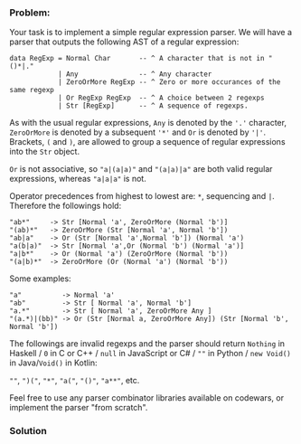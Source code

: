 ### Problem:
<p>Your task is to implement a simple regular expression parser. We will have a parser that outputs the following AST of a regular expression:</p>
<pre><code class="language-haskell"><span class="hljs-class"><span class="hljs-keyword">data</span> <span class="hljs-type">RegExp</span> = <span class="hljs-type">Normal</span> <span class="hljs-type">Char</span>       <span class="hljs-comment">-- ^ A character that is not in &quot;()*|.&quot;</span></span>
            | <span class="hljs-type">Any</span>               <span class="hljs-comment">-- ^ Any character</span>
            | <span class="hljs-type">ZeroOrMore</span> <span class="hljs-type">RegExp</span> <span class="hljs-comment">-- ^ Zero or more occurances of the same regexp</span>
            | <span class="hljs-type">Or</span> <span class="hljs-type">RegExp</span> <span class="hljs-type">RegExp</span>  <span class="hljs-comment">-- ^ A choice between 2 regexps</span>
            | <span class="hljs-type">Str</span> [<span class="hljs-type">RegExp</span>]      <span class="hljs-comment">-- ^ A sequence of regexps.</span></code></pre>
<pre style="display: none;"><code class="language-c"><span class="hljs-function">RegExp* <span class="hljs-title">normal</span> <span class="hljs-params">(<span class="hljs-keyword">char</span>)</span></span>;                    <span class="hljs-comment">// ^ A character that is not in &quot;()*|.&quot;</span>
<span class="hljs-function">RegExp* <span class="hljs-title">any</span> <span class="hljs-params">()</span></span>;                           <span class="hljs-comment">// ^ Any character</span>
<span class="hljs-function">RegExp* <span class="hljs-title">zeroOrMore</span> <span class="hljs-params">(RegExp *starred)</span></span>;     <span class="hljs-comment">// ^ Zero or more occurances of the same regexp</span>
<span class="hljs-function">RegExp* <span class="hljs-title">or</span> <span class="hljs-params">(RegExp* left, RegExp* right)</span></span>; <span class="hljs-comment">// ^ A choice between 2 regexps</span>
<span class="hljs-function">RegExp* <span class="hljs-title">str</span> <span class="hljs-params">(RegExp *first)</span></span>;              <span class="hljs-comment">// ^ A sequence of regexps, first element</span>
<span class="hljs-function">RegExp* <span class="hljs-title">add</span> <span class="hljs-params">(RegExp *str, RegExp* next)</span></span>;  <span class="hljs-comment">// ^ A sequence of regexps, additional element</span></code></pre>
<pre style="display: none;"><code class="language-csharp">Reg.<span class="hljs-function">Exp <span class="hljs-title">normal</span> (<span class="hljs-params"><span class="hljs-keyword">char</span></span>)</span>;                    <span class="hljs-comment">// ^ A character that is not in &quot;()*|.&quot;</span>
Reg.<span class="hljs-function">Exp <span class="hljs-title">any</span> (<span class="hljs-params"></span>)</span>;                           <span class="hljs-comment">// ^ Any character</span>
Reg.<span class="hljs-function">Exp <span class="hljs-title">zeroOrMore</span> (<span class="hljs-params">Reg.Exp starred</span>)</span>;     <span class="hljs-comment">// ^ Zero or more occurances of the same regexp</span>
Reg.<span class="hljs-function">Exp <span class="hljs-title">or</span> (<span class="hljs-params">Reg.Exp left, Reg.Exp right</span>)</span>; <span class="hljs-comment">// ^ A choice between 2 regexps</span>
Reg.<span class="hljs-function">Exp <span class="hljs-title">str</span> (<span class="hljs-params">Reg.Exp first</span>)</span>;              <span class="hljs-comment">// ^ A sequence of regexps, first element</span>
Reg.<span class="hljs-function">Exp <span class="hljs-title">add</span> (<span class="hljs-params">Reg.Exp str, Reg.Exp next</span>)</span>;  <span class="hljs-comment">// ^ A sequence of regexps, additional element</span></code></pre>
<pre style="display: none;"><code class="language-cpp"><span class="hljs-function">RegExp* <span class="hljs-title">normal</span> <span class="hljs-params">(<span class="hljs-keyword">char</span>)</span></span>;                     <span class="hljs-comment">// ^ A character that is not in &quot;()*|.&quot;</span>
<span class="hljs-function">RegExp* <span class="hljs-title">any</span> <span class="hljs-params">()</span></span>;                            <span class="hljs-comment">// ^ Any character</span>
<span class="hljs-function">RegExp* <span class="hljs-title">zeroOrMore</span> <span class="hljs-params">(RegExp *starred)</span></span>;      <span class="hljs-comment">// ^ Zero or more occurances of the same regexp</span>
<span class="hljs-function">RegExp* <span class="hljs-title">orr</span> <span class="hljs-params">(RegExp* left, RegExp* right)</span></span>; <span class="hljs-comment">// ^ A choice between 2 regexps</span>
<span class="hljs-function">RegExp* <span class="hljs-title">str</span> <span class="hljs-params">(RegExp *first)</span></span>;               <span class="hljs-comment">// ^ A sequence of regexps, first element</span>
<span class="hljs-function">RegExp* <span class="hljs-title">add</span> <span class="hljs-params">(RegExp *str, RegExp* next)</span></span>;   <span class="hljs-comment">// ^ A sequence of regexps, additional element</span></code></pre>
<pre style="display: none;"><code class="language-python">Normal (c)           <span class="hljs-comment"># ^ A character (string) that is not in &quot;()*|.&quot;</span>
Any ()               <span class="hljs-comment"># ^ Any character</span>
ZeroOrMore (regexp)  <span class="hljs-comment"># ^ Zero or more occurances of the same regexp</span>
Or (regexp, regexp)  <span class="hljs-comment"># ^ A choice between 2 regexps</span>
Str ([regexps])      <span class="hljs-comment"># ^ A sequence of regexps.</span></code></pre>
<pre style="display: none;"><code class="language-java"><span class="hljs-keyword">new</span> Void()                            <span class="hljs-comment">// An empty RegExp object, used only</span>
                                      <span class="hljs-comment">// as default output for wrong inputs.</span>
<span class="hljs-keyword">new</span> Normal(<span class="hljs-keyword">char</span> c)                    <span class="hljs-comment">// A character (string) that is not in &quot;()*|.&quot;</span>
<span class="hljs-keyword">new</span> Any()                             <span class="hljs-comment">// Any character</span>
<span class="hljs-keyword">new</span> ZeroOrMore(RegExp regexp)         <span class="hljs-comment">// Zero or more occurances of the same regexp</span>
<span class="hljs-keyword">new</span> Or(RegExp r1, RegExp r2)          <span class="hljs-comment">// A choice between 2 regexps</span>
<span class="hljs-keyword">new</span> Str(List&lt;RegExp&gt; lstRegexps])     <span class="hljs-comment">// A sequence of regexps.</span>

<span class="hljs-comment">// All these objects implement the toString(), hashCode() and equals() methods and extend the RegExp abstract class.</span>
In addition, <span class="hljs-function">you can use the <span class="hljs-title">getType</span><span class="hljs-params">()</span> method to obtain a string representing the structure of the object and its <span class="hljs-title">children</span> <span class="hljs-params">(using Str, Or, Normal, ... dnominations)</span>.</span></code></pre>
<pre style="display: none;"><code class="language-javascript"><span class="hljs-keyword">new</span> Normal(c)          <span class="hljs-comment">// A character that is not in &quot;()*|.&quot;</span>
<span class="hljs-keyword">new</span> Any()              <span class="hljs-comment">// Any character</span>
<span class="hljs-keyword">new</span> ZeroOrMore(regexp) <span class="hljs-comment">// Zero or more occurances of the same regexp</span>
<span class="hljs-keyword">new</span> Or(regexp,regexp)  <span class="hljs-comment">// A choice between 2 regexps</span>
<span class="hljs-keyword">new</span> Str([regexp])      <span class="hljs-comment">// A sequence of regexps</span></code></pre>
<p>As with the usual regular expressions, <code>Any</code> is denoted by the <code>&apos;.&apos;</code> character, <code>ZeroOrMore</code> is denoted by a subsequent <code>&apos;*&apos;</code> and <code>Or</code> is denoted by <code>&apos;|&apos;</code>. Brackets, <code>(</code> and <code>)</code>, are allowed to group a sequence of regular expressions into the <code>Str</code> object.</p>
<p><code>Or</code> is not associative, so <code>&quot;a|(a|a)&quot;</code> and <code>&quot;(a|a)|a&quot;</code> are both valid regular expressions, whereas <code>&quot;a|a|a&quot;</code> is not.</p>
<p>Operator precedences from highest to lowest are: <code>*</code>, sequencing and <code>|</code>. Therefore the followings hold:</p>
<pre><code class="language-haskell"><span class="hljs-string">&quot;ab*&quot;</span>     -&gt; <span class="hljs-type">Str</span> [<span class="hljs-type">Normal</span> &apos;a&apos;, <span class="hljs-type">ZeroOrMore</span> (<span class="hljs-type">Normal</span> &apos;b&apos;)]
<span class="hljs-string">&quot;(ab)*&quot;</span>   -&gt; <span class="hljs-type">ZeroOrMore</span> (<span class="hljs-type">Str</span> [<span class="hljs-type">Normal</span> &apos;a&apos;, <span class="hljs-type">Normal</span> &apos;b&apos;])
<span class="hljs-string">&quot;ab|a&quot;</span>    -&gt; <span class="hljs-type">Or</span> (<span class="hljs-type">Str</span> [<span class="hljs-type">Normal</span> &apos;a&apos;,<span class="hljs-type">Normal</span> &apos;b&apos;]) (<span class="hljs-type">Normal</span> &apos;a&apos;)
<span class="hljs-string">&quot;a(b|a)&quot;</span>  -&gt; <span class="hljs-type">Str</span> [<span class="hljs-type">Normal</span> &apos;a&apos;,<span class="hljs-type">Or</span> (<span class="hljs-type">Normal</span> &apos;b&apos;) (<span class="hljs-type">Normal</span> &apos;a&apos;)]
<span class="hljs-string">&quot;a|b*&quot;</span>    -&gt; <span class="hljs-type">Or</span> (<span class="hljs-type">Normal</span> &apos;a&apos;) (<span class="hljs-type">ZeroOrMore</span> (<span class="hljs-type">Normal</span> &apos;b&apos;))
<span class="hljs-string">&quot;(a|b)*&quot;</span>  -&gt; <span class="hljs-type">ZeroOrMore</span> (<span class="hljs-type">Or</span> (<span class="hljs-type">Normal</span> &apos;a&apos;) (<span class="hljs-type">Normal</span> &apos;b&apos;))</code></pre>
<pre style="display: none;"><code class="language-c"><span class="hljs-string">&quot;ab*&quot;</span>     -&gt; add (str (normal (<span class="hljs-string">&apos;a&apos;</span>)), zeroOrMore (normal (<span class="hljs-string">&apos;b&apos;</span>)))
<span class="hljs-string">&quot;(ab)*&quot;</span>   -&gt; zeroOrMore (add (str (normal (<span class="hljs-string">&apos;a&apos;</span>)), normal (<span class="hljs-string">&apos;b&apos;</span>)))
<span class="hljs-string">&quot;ab|a&quot;</span>    -&gt; <span class="hljs-keyword">or</span> (add (str (normal (<span class="hljs-string">&apos;a&apos;</span>)), normal (<span class="hljs-string">&apos;b&apos;</span>)), normal (<span class="hljs-string">&apos;a&apos;</span>))
<span class="hljs-string">&quot;a(b|a)&quot;</span>  -&gt; add (str (normal (<span class="hljs-string">&apos;a&apos;</span>)), <span class="hljs-keyword">or</span> (normal (<span class="hljs-string">&apos;b&apos;</span>), normal (<span class="hljs-string">&apos;a&apos;</span>)))
<span class="hljs-string">&quot;a|b*&quot;</span>    -&gt; <span class="hljs-keyword">or</span> (normal (<span class="hljs-string">&apos;a&apos;</span>), zeroOrMore (normal (<span class="hljs-string">&apos;b&apos;</span>)))
<span class="hljs-string">&quot;(a|b)*&quot;</span>  -&gt; zeroOrMore (<span class="hljs-keyword">or</span> (normal (<span class="hljs-string">&apos;a&apos;</span>), normal (<span class="hljs-string">&apos;b&apos;</span>)))</code></pre>
<pre style="display: none;"><code class="language-csharp"><span class="hljs-string">&quot;ab*&quot;</span>     -&gt; Reg.<span class="hljs-keyword">add</span> (Reg.str (Reg.normal (<span class="hljs-string">&apos;a&apos;</span>)), Reg.zeroOrMore (Reg.normal (<span class="hljs-string">&apos;b&apos;</span>)))
<span class="hljs-string">&quot;(ab)*&quot;</span>   -&gt; Reg.zeroOrMore (Reg.<span class="hljs-keyword">add</span> (str (Reg.normal (<span class="hljs-string">&apos;a&apos;</span>)), Reg.normal (<span class="hljs-string">&apos;b&apos;</span>)))
<span class="hljs-string">&quot;ab|a&quot;</span>    -&gt; Reg.or (Reg.<span class="hljs-keyword">add</span> (Reg.str (Reg.normal (<span class="hljs-string">&apos;a&apos;</span>)), Reg.normal (<span class="hljs-string">&apos;b&apos;</span>)), Reg.normal (<span class="hljs-string">&apos;a&apos;</span>))
<span class="hljs-string">&quot;a(b|a)&quot;</span>  -&gt; Reg.<span class="hljs-keyword">add</span> (Reg.str (Reg.normal (<span class="hljs-string">&apos;a&apos;</span>)), Reg.or (Reg.normal (<span class="hljs-string">&apos;b&apos;</span>), Reg.normal (<span class="hljs-string">&apos;a&apos;</span>)))
<span class="hljs-string">&quot;a|b*&quot;</span>    -&gt; Reg.or (Reg.normal (<span class="hljs-string">&apos;a&apos;</span>), Reg.zeroOrMore (Reg.normal (<span class="hljs-string">&apos;b&apos;</span>)))
<span class="hljs-string">&quot;(a|b)*&quot;</span>  -&gt; Reg.zeroOrMore (Reg.or (Reg.normal (<span class="hljs-string">&apos;a&apos;</span>), Reg.normal (<span class="hljs-string">&apos;b&apos;</span>)))</code></pre>
<pre style="display: none;"><code class="language-cpp"><span class="hljs-string">&quot;ab*&quot;</span>     -&gt; add (str (normal (<span class="hljs-string">&apos;a&apos;</span>)), zeroOrMore (normal (<span class="hljs-string">&apos;b&apos;</span>)))
<span class="hljs-string">&quot;(ab)*&quot;</span>   -&gt; zeroOrMore (add (str (normal (<span class="hljs-string">&apos;a&apos;</span>)), normal (<span class="hljs-string">&apos;b&apos;</span>)))
<span class="hljs-string">&quot;ab|a&quot;</span>    -&gt; orr (add (str (normal (<span class="hljs-string">&apos;a&apos;</span>)), normal (<span class="hljs-string">&apos;b&apos;</span>)), normal (<span class="hljs-string">&apos;a&apos;</span>))
<span class="hljs-string">&quot;a(b|a)&quot;</span>  -&gt; add (str (normal (<span class="hljs-string">&apos;a&apos;</span>)), orr (normal (<span class="hljs-string">&apos;b&apos;</span>), normal (<span class="hljs-string">&apos;a&apos;</span>)))
<span class="hljs-string">&quot;a|b*&quot;</span>    -&gt; orr (normal (<span class="hljs-string">&apos;a&apos;</span>), zeroOrMore (normal (<span class="hljs-string">&apos;b&apos;</span>)))
<span class="hljs-string">&quot;(a|b)*&quot;</span>  -&gt; zeroOrMore (orr (normal (<span class="hljs-string">&apos;a&apos;</span>), normal (<span class="hljs-string">&apos;b&apos;</span>)))</code></pre>
<pre style="display: none;"><code class="language-python">&quot;ab*&quot;     -&gt; Str ([Normal (&apos;a&apos;), ZeroOrMore (Normal (&apos;b&apos;))])
&quot;(ab)*&quot;   -&gt; ZeroOrMore (Str ([Normal (&apos;a&apos;), Normal (&apos;b&apos;)]))
&quot;ab|a&quot;    -&gt; Or (Str ([Normal (&apos;a&apos;), Normal (&apos;b&apos;)]), Normal (&apos;a&apos;))
&quot;a(b|a)&quot;  -&gt; Str ([Normal (&apos;a&apos;), Or (Normal (&apos;b&apos;), Normal (&apos;a&apos;))])
&quot;a|b*&quot;    -&gt; Or (Normal (&apos;a&apos;), ZeroOrMore (Normal (&apos;b&apos;)))
&quot;(a|b)*&quot;  -&gt; ZeroOrMore (Or (Normal (&apos;a&apos;), Normal (&apos;b&apos;)))</code></pre>
<pre style="display: none;"><code class="language-java"><span class="hljs-string">&quot;ab*&quot;</span>     -&gt; <span class="hljs-keyword">new</span> Str ([<span class="hljs-keyword">new</span> Normal (<span class="hljs-string">&apos;a&apos;</span>), <span class="hljs-keyword">new</span> ZeroOrMore (<span class="hljs-keyword">new</span> Normal (<span class="hljs-string">&apos;b&apos;</span>))])
<span class="hljs-string">&quot;(ab)*&quot;</span>   -&gt; <span class="hljs-keyword">new</span> ZeroOrMore (<span class="hljs-keyword">new</span> Str ([<span class="hljs-keyword">new</span> Normal (<span class="hljs-string">&apos;a&apos;</span>), <span class="hljs-keyword">new</span> Normal (<span class="hljs-string">&apos;b&apos;</span>)]))
<span class="hljs-string">&quot;ab|a&quot;</span>    -&gt; <span class="hljs-keyword">new</span> Or (<span class="hljs-keyword">new</span> Str ([<span class="hljs-keyword">new</span> Normal (<span class="hljs-string">&apos;a&apos;</span>), <span class="hljs-keyword">new</span> Normal (<span class="hljs-string">&apos;b&apos;</span>)]), <span class="hljs-keyword">new</span> Normal (<span class="hljs-string">&apos;a&apos;</span>))
<span class="hljs-string">&quot;a(b|a)&quot;</span>  -&gt; <span class="hljs-keyword">new</span> Str ([<span class="hljs-keyword">new</span> Normal (<span class="hljs-string">&apos;a&apos;</span>), <span class="hljs-keyword">new</span> Or (<span class="hljs-keyword">new</span> Normal (<span class="hljs-string">&apos;b&apos;</span>), <span class="hljs-keyword">new</span> Normal (<span class="hljs-string">&apos;a&apos;</span>))])
<span class="hljs-string">&quot;a|b*&quot;</span>    -&gt; <span class="hljs-keyword">new</span> Or (<span class="hljs-keyword">new</span> Normal (<span class="hljs-string">&apos;a&apos;</span>), <span class="hljs-keyword">new</span> ZeroOrMore (<span class="hljs-keyword">new</span> Normal (<span class="hljs-string">&apos;b&apos;</span>)))
<span class="hljs-string">&quot;(a|b)*&quot;</span>  -&gt; <span class="hljs-keyword">new</span> ZeroOrMore (<span class="hljs-keyword">new</span> Or (<span class="hljs-keyword">new</span> Normal (<span class="hljs-string">&apos;a&apos;</span>), <span class="hljs-keyword">new</span> Normal (<span class="hljs-string">&apos;b&apos;</span>)))</code></pre>
<pre style="display: none;"><code class="language-kotlin"><span class="hljs-string">&quot;ab*&quot;</span>     -&gt; Str ([Normal (<span class="hljs-string">&apos;a&apos;</span>), ZeroOrMore (Normal (<span class="hljs-string">&apos;b&apos;</span>))])
<span class="hljs-string">&quot;(ab)*&quot;</span>   -&gt; ZeroOrMore (Str ([Normal (<span class="hljs-string">&apos;a&apos;</span>), Normal (<span class="hljs-string">&apos;b&apos;</span>)]))
<span class="hljs-string">&quot;ab|a&quot;</span>    -&gt; Or (Str ([Normal (<span class="hljs-string">&apos;a&apos;</span>), Normal (<span class="hljs-string">&apos;b&apos;</span>)]), Normal (<span class="hljs-string">&apos;a&apos;</span>))
<span class="hljs-string">&quot;a(b|a)&quot;</span>  -&gt; Str ([Normal (<span class="hljs-string">&apos;a&apos;</span>), Or (Normal (<span class="hljs-string">&apos;b&apos;</span>), Normal (<span class="hljs-string">&apos;a&apos;</span>))])
<span class="hljs-string">&quot;a|b*&quot;</span>    -&gt; Or (Normal (<span class="hljs-string">&apos;a&apos;</span>), ZeroOrMore (Normal (<span class="hljs-string">&apos;b&apos;</span>)))
<span class="hljs-string">&quot;(a|b)*&quot;</span>  -&gt; ZeroOrMore (Or (Normal (<span class="hljs-string">&apos;a&apos;</span>), Normal (<span class="hljs-string">&apos;b&apos;</span>)))</code></pre>
<pre style="display: none;"><code class="language-javascript"><span class="hljs-string">&quot;ab*&quot;</span>     -&gt; <span class="hljs-keyword">new</span> Str([ <span class="hljs-keyword">new</span> Normal(<span class="hljs-string">&apos;a&apos;</span>), <span class="hljs-keyword">new</span> ZeroOrMore(<span class="hljs-keyword">new</span> Normal (<span class="hljs-string">&apos;b&apos;</span>)) ])
<span class="hljs-string">&quot;(ab)*&quot;</span>   -&gt; <span class="hljs-keyword">new</span> ZeroOrMore(<span class="hljs-keyword">new</span> Str([ <span class="hljs-keyword">new</span> Normal(<span class="hljs-string">&apos;a&apos;</span>), <span class="hljs-keyword">new</span> Normal(<span class="hljs-string">&apos;b&apos;</span>) ]))
<span class="hljs-string">&quot;ab|a&quot;</span>    -&gt; <span class="hljs-keyword">new</span> Or( <span class="hljs-keyword">new</span> Str([ <span class="hljs-keyword">new</span> Normal(<span class="hljs-string">&apos;a&apos;</span>), <span class="hljs-keyword">new</span> Normal(<span class="hljs-string">&apos;b&apos;</span>) ]), <span class="hljs-keyword">new</span> Normal (<span class="hljs-string">&apos;a&apos;</span>) )
<span class="hljs-string">&quot;a(b|a)&quot;</span>  -&gt; <span class="hljs-keyword">new</span> Str([ <span class="hljs-keyword">new</span> Normal(<span class="hljs-string">&apos;a&apos;</span>), <span class="hljs-keyword">new</span> Or( <span class="hljs-keyword">new</span> Normal(<span class="hljs-string">&apos;b&apos;</span>), <span class="hljs-keyword">new</span> Normal(<span class="hljs-string">&apos;a&apos;</span>) ) ])
<span class="hljs-string">&quot;a|b*&quot;</span>    -&gt; <span class="hljs-keyword">new</span> Or( <span class="hljs-keyword">new</span> Normal(<span class="hljs-string">&apos;a&apos;</span>), <span class="hljs-keyword">new</span> ZeroOrMore(<span class="hljs-keyword">new</span> Normal(<span class="hljs-string">&apos;b&apos;</span>)) )
<span class="hljs-string">&quot;(a|b)*&quot;</span>  -&gt; <span class="hljs-keyword">new</span> ZeroOrMore(<span class="hljs-keyword">new</span> Or( <span class="hljs-keyword">new</span> Normal(<span class="hljs-string">&apos;a&apos;</span>), <span class="hljs-keyword">new</span> Normal(<span class="hljs-string">&apos;b&apos;</span>) ))</code></pre>
<p>Some examples:</p>
<pre><code class="language-haskell"><span class="hljs-string">&quot;a&quot;</span>          -&gt; <span class="hljs-type">Normal</span> &apos;a&apos;
<span class="hljs-string">&quot;ab&quot;</span>         -&gt; <span class="hljs-type">Str</span> [ <span class="hljs-type">Normal</span> &apos;a&apos;, <span class="hljs-type">Normal</span> &apos;b&apos;]
<span class="hljs-string">&quot;a.*&quot;</span>        -&gt; <span class="hljs-type">Str</span> [ <span class="hljs-type">Normal</span> &apos;a&apos;, <span class="hljs-type">ZeroOrMore</span> <span class="hljs-type">Any</span> ]
<span class="hljs-string">&quot;(a.*)|(bb)&quot;</span> -&gt; <span class="hljs-type">Or</span> (<span class="hljs-type">Str</span> [<span class="hljs-type">Normal</span> a, <span class="hljs-type">ZeroOrMore</span> <span class="hljs-type">Any</span>]) (<span class="hljs-type">Str</span> [<span class="hljs-type">Normal</span> &apos;b&apos;, <span class="hljs-type">Normal</span> &apos;b&apos;])</code></pre>
<pre style="display: none;"><code class="language-c"><span class="hljs-string">&quot;a&quot;</span>          -&gt; normal (<span class="hljs-string">&apos;a&apos;</span>)
<span class="hljs-string">&quot;ab&quot;</span>         -&gt; add (str (normal (<span class="hljs-string">&apos;a&apos;</span>)), normal (<span class="hljs-string">&apos;b&apos;</span>))
<span class="hljs-string">&quot;a.*&quot;</span>        -&gt; add (str (normal (<span class="hljs-string">&apos;a&apos;</span>)), zeroOrMore (any ()))
<span class="hljs-string">&quot;(a.*)|(bb)&quot;</span> -&gt; <span class="hljs-keyword">or</span> (add (str (normal (<span class="hljs-string">&apos;a&apos;</span>)), zeroOrMore (any ())), add (str (normal (<span class="hljs-string">&apos;b&apos;</span>)), normal (b)))</code></pre>
<pre style="display: none;"><code class="language-csharp"><span class="hljs-string">&quot;a&quot;</span>          -&gt; Reg.normal (<span class="hljs-string">&apos;a&apos;</span>)
<span class="hljs-string">&quot;ab&quot;</span>         -&gt; Reg.<span class="hljs-keyword">add</span> (Reg.str (Reg.normal (<span class="hljs-string">&apos;a&apos;</span>)), Reg.normal (<span class="hljs-string">&apos;b&apos;</span>))
<span class="hljs-string">&quot;a.*&quot;</span>        -&gt; Reg.<span class="hljs-keyword">add</span> (Reg.str (Reg.normal (<span class="hljs-string">&apos;a&apos;</span>)), Reg.zeroOrMore (Reg.any ()))
<span class="hljs-string">&quot;(a.*)|(bb)&quot;</span> -&gt; Reg.or (Reg.<span class="hljs-keyword">add</span> (Reg.str (Reg.normal (<span class="hljs-string">&apos;a&apos;</span>)), Reg.zeroOrMore (Reg.any ())), Reg.<span class="hljs-keyword">add</span> (Reg.str (Reg.normal (<span class="hljs-string">&apos;b&apos;</span>)), Reg.normal (b)))</code></pre>
<pre style="display: none;"><code class="language-cpp"><span class="hljs-string">&quot;a&quot;</span>          -&gt; normal (<span class="hljs-string">&apos;a&apos;</span>)
<span class="hljs-string">&quot;ab&quot;</span>         -&gt; add (str (normal (<span class="hljs-string">&apos;a&apos;</span>)), normal (<span class="hljs-string">&apos;b&apos;</span>))
<span class="hljs-string">&quot;a.*&quot;</span>        -&gt; add (str (normal (<span class="hljs-string">&apos;a&apos;</span>)), zeroOrMore (any ()))
<span class="hljs-string">&quot;(a.*)|(bb)&quot;</span> -&gt; orr (add (str (normal (<span class="hljs-string">&apos;a&apos;</span>)), zeroOrMore (any ())), add (str (normal (<span class="hljs-string">&apos;b&apos;</span>)), normal (b)))</code></pre>
<pre style="display: none;"><code class="language-python">&quot;a&quot;          -&gt; Normal (&apos;a&apos;)
&quot;ab&quot;         -&gt; Str ([ Normal (&apos;a&apos;), Normal (&apos;b&apos;)])
&quot;a.*&quot;        -&gt; Str ([ Normal (&apos;a&apos;), ZeroOrMore (Any ()) ])
&quot;(a.*)|(bb)&quot; -&gt; Or (Str ([Normal (&apos;a&apos;), ZeroOrMore (Any ())]), Str ([Normal (&apos;b&apos;), Normal (&apos;b&apos;)]))</code></pre>
<pre style="display: none;"><code class="language-java"><span class="hljs-string">&quot;a&quot;</span>          -&gt; <span class="hljs-keyword">new</span> Normal(<span class="hljs-string">&apos;a&apos;</span>)
<span class="hljs-string">&quot;ab&quot;</span>         -&gt; <span class="hljs-keyword">new</span> Str([ <span class="hljs-keyword">new</span> Normal(<span class="hljs-string">&apos;a&apos;</span>), <span class="hljs-keyword">new</span> Normal(<span class="hljs-string">&apos;b&apos;</span>) ])
<span class="hljs-string">&quot;a.*&quot;</span>        -&gt; <span class="hljs-keyword">new</span> Str([ <span class="hljs-keyword">new</span> Normal(<span class="hljs-string">&apos;a&apos;</span>), <span class="hljs-keyword">new</span> ZeroOrMore( <span class="hljs-keyword">new</span> Any() ) ])
<span class="hljs-string">&quot;(a.*)|(bb)&quot;</span> -&gt; <span class="hljs-keyword">new</span> Or( <span class="hljs-keyword">new</span> Str([ <span class="hljs-keyword">new</span> Normal(<span class="hljs-string">&apos;a&apos;</span>), <span class="hljs-keyword">new</span> ZeroOrMore( <span class="hljs-keyword">new</span> Any() ) ]),
                        <span class="hljs-keyword">new</span> Str([ <span class="hljs-keyword">new</span> Normal(<span class="hljs-string">&apos;b&apos;</span>), <span class="hljs-keyword">new</span> Normal(<span class="hljs-string">&apos;b&apos;</span>) ]) )</code></pre>
<pre style="display: none;"><code class="language-kotlin"><span class="hljs-string">&quot;a&quot;</span>          -&gt; Normal(<span class="hljs-string">&apos;a&apos;</span>)
<span class="hljs-string">&quot;ab&quot;</span>         -&gt; Str([ Normal(<span class="hljs-string">&apos;a&apos;</span>), Normal(<span class="hljs-string">&apos;b&apos;</span>) ])
<span class="hljs-string">&quot;a.*&quot;</span>        -&gt; Str([ Normal(<span class="hljs-string">&apos;a&apos;</span>), ZeroOrMore( Any() ) ])
<span class="hljs-string">&quot;(a.*)|(bb)&quot;</span> -&gt; Or( Str([ Normal(<span class="hljs-string">&apos;a&apos;</span>), ZeroOrMore( Any() ) ]),
                        Str([ Normal(<span class="hljs-string">&apos;b&apos;</span>), Normal(<span class="hljs-string">&apos;b&apos;</span>) ]) )</code></pre>
<pre style="display: none;"><code class="language-javascript"><span class="hljs-string">&quot;a&quot;</span>          -&gt; <span class="hljs-keyword">new</span> Normal(<span class="hljs-string">&apos;a&apos;</span>)
<span class="hljs-string">&quot;ab&quot;</span>         -&gt; <span class="hljs-keyword">new</span> Str([ <span class="hljs-keyword">new</span> Normal(<span class="hljs-string">&apos;a&apos;</span>), <span class="hljs-keyword">new</span> Normal(<span class="hljs-string">&apos;b&apos;</span>) ])
<span class="hljs-string">&quot;a.*&quot;</span>        -&gt; <span class="hljs-keyword">new</span> Str([ <span class="hljs-keyword">new</span> Normal(<span class="hljs-string">&apos;a&apos;</span>), <span class="hljs-keyword">new</span> ZeroOrMore(<span class="hljs-keyword">new</span> Any()) ])
<span class="hljs-string">&quot;(a.*)|(bb)&quot;</span> -&gt; <span class="hljs-keyword">new</span> Or( <span class="hljs-keyword">new</span> Str([ <span class="hljs-keyword">new</span> Normal(<span class="hljs-string">&apos;a&apos;</span>), <span class="hljs-keyword">new</span> ZeroOrMore(<span class="hljs-keyword">new</span> Any()) ])
                      , <span class="hljs-keyword">new</span> Str([ <span class="hljs-keyword">new</span> Normal(<span class="hljs-string">&apos;b&apos;</span>), <span class="hljs-keyword">new</span> Normal(<span class="hljs-string">&apos;b&apos;</span>) ])
                      )</code></pre>
<p>The followings are invalid regexps and the parser should return <code>Nothing</code> in Haskell / <code>0</code> in C or C++ / <code>null</code> in JavaScript or C# / <code>&quot;&quot;</code> in Python / <code>new Void()</code> in Java/<code>Void()</code> in Kotlin:</p>
<p><code>&quot;&quot;</code>, <code>&quot;)(&quot;</code>, <code>&quot;*&quot;</code>, <code>&quot;a(&quot;</code>, <code>&quot;()&quot;</code>, <code>&quot;a**&quot;</code>, etc.</p>
<p>Feel free to use any parser combinator libraries available on codewars, or implement the parser &quot;from scratch&quot;.</p>

### Solution